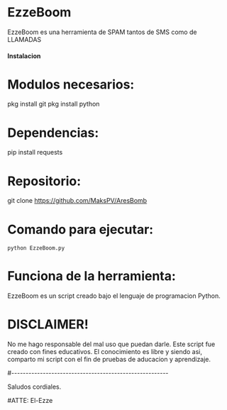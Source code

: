 # EzzeBoom

EzzeBoom es una herramienta de SPAM tantos de SMS como de LLAMADAS

#### Instalacion

# Modulos necesarios:

pkg install git
pkg install python

# Dependencias:

pip install requests

# Repositorio:

git clone https://github.com/MaksPV/AresBomb

# Comando para ejecutar:
```
python EzzeBoom.py

```

# Funciona de la herramienta:

EzzeBoom es un script creado bajo el lenguaje de
programacion Python.

# DISCLAIMER!

No me hago responsable del mal uso que puedan darle.
Este script fue creado con fines educativos.
El conocimiento es libre y siendo asi, comparto
mi script con el fin de pruebas de aducacion y 
aprendizaje.

#-------------------------------------------------------

Saludos cordiales.

#ATTE: El-Ezze
